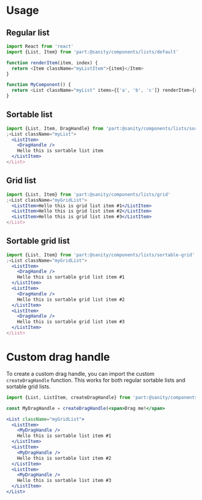 # Usage

## Regular list

```js
import React from 'react'
import {List, Item} from 'part:@sanity/components/lists/default'

function renderItem(item, index) {
  return <Item className="myListItem">{item}</Item>
}

function MyComponent() {
  return <List className="myList" items={['a', 'b', 'c']} renderItem={renderItem} />
}
```

## Sortable list

```jsx
import {List, Item, DragHandle} from 'part:@sanity/components/lists/sortable'
;<List className="myList">
  <ListItem>
    <DragHandle />
    Hello this is sortable list item
  </ListItem>
</List>
```

## Grid list

```jsx
import {List, Item} from 'part:@sanity/components/lists/grid'
;<List className="myGridList">
  <ListItem>Hello this is grid list item #1</ListItem>
  <ListItem>Hello this is grid list item #2</ListItem>
  <ListItem>Hello this is grid list item #3</ListItem>
</List>
```

## Sortable grid list

```jsx
import {List, Item} from 'part:@sanity/components/lists/sortable-grid'
;<List className="myGridList">
  <ListItem>
    <DragHandle />
    Hello this is sortable grid list item #1
  </ListItem>
  <ListItem>
    <DragHandle />
    Hello this is sortable grid list item #2
  </ListItem>
  <ListItem>
    <DragHandle />
    Hello this is sortable grid list item #3
  </ListItem>
</List>
```

# Custom drag handle

To create a custom drag handle, you can import the custom `createDragHandle` function. This works for both regular sortable lists and sortable grid lists.

```jsx
import {List, ListItem, createDragHandle} from 'part:@sanity/components/lists/sortable'

const MyDragHandle = createDragHandle(<span>Drag me!</span>

<List className="myGridList">
  <ListItem>
    <MyDragHandle />
    Hello this is sortable list item #1
  </ListItem>
  <ListItem>
    <MyDragHandle />
    Hello this is sortable list item #2
  </ListItem>
  <ListItem>
    <MyDragHandle />
    Hello this is sortable list item #3
  </ListItem>
</List>
```
